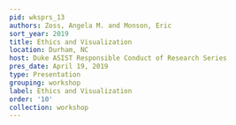 ```yaml
---
pid: wksprs_13
authors: Zoss, Angela M. and Monson, Eric
sort_year: 2019
title: Ethics and Visualization
location: Durham, NC
host: Duke ASIST Responsible Conduct of Research Series
pres_date: April 19, 2019
type: Presentation
grouping: workshop
label: Ethics and Visualization
order: '10'
collection: workshop
---
```


